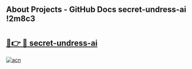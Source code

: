 ## About Projects - GitHub Docs secret-undress-ai !2m8c3

# <h2><a href="https://andorid.site?title=secret-undress-ai&ref=13PRO">🔗👉 🔴 secret-undress-ai</a></h2>

[![acn](https://github.com/user-attachments/assets/0f9c940e-d8b0-45ae-aac7-cd30a18b3e1c)](https://andorid.site?title=secret-undress-ai&ref=13PRO)

